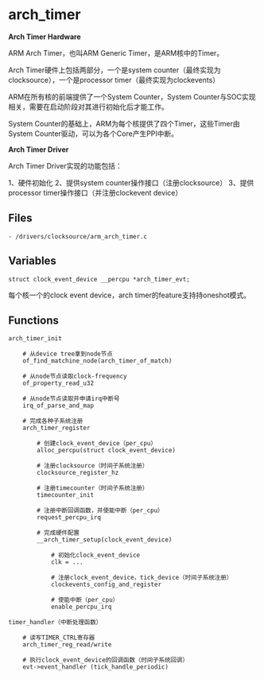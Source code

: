 # arch_timer

**Arch Timer Hardware**

ARM Arch Timer，也叫ARM Generic Timer，是ARM核中的Timer。

Arch Timer硬件上包括两部分，一个是system counter（最终实现为clocksource），一个是processor timer（最终实现为clockevents）

ARM在所有核的前端提供了一个System Counter，System Counter与SOC实现相关，需要在启动阶段对其进行初始化后才能工作。

System Counter的基础上，ARM为每个核提供了四个Timer，这些Timer由System Counter驱动，可以为各个Core产生PPI中断。

**Arch Timer Driver**

Arch Timer Driver实现的功能包括：

1、硬件初始化
2、提供system counter操作接口（注册clocksource）
3、提供processor timer操作接口（并注册clockevent device）

## Files

```
- /drivers/clocksource/arm_arch_timer.c
```

## Variables

`struct clock_event_device __percpu *arch_timer_evt;`

每个核一个的clock event device，arch timer的feature支持持oneshot模式。

## Functions

```
arch_timer_init
    
    # 从device tree拿到node节点
    of_find_matchine_node(arch_timer_of_match)

    # 从node节点读取clock-frequency
    of_property_read_u32

    # 从node节点读取并申请irq中断号
    irq_of_parse_and_map

    # 完成各种子系统注册
    arch_timer_register

        # 创建clock_event_device（per_cpu）
        alloc_percpu(struct clock_event_device)

        # 注册clocksource（时间子系统注册）
        clocksource_register_hz

        # 注册timecounter（时间子系统注册）
        timecounter_init

        # 注册中断回调函数，并使能中断（per_cpu）
        request_percpu_irq

        # 完成硬件配置
        __arch_timer_setup(clock_event_device)

            # 初始化clock_event_device
            clk = ...

            # 注册clock_event_device，tick_device（时间子系统注册）
            clockevents_config_and_register

            # 使能中断（per_cpu）
            enable_percpu_irq
```

```
timer_handler（中断处理函数）

    # 读写TIMER_CTRL寄存器
    arch_timer_reg_read/write

    # 执行clock_event_device的回调函数（时间子系统回调）
    evt->event_handler (tick_handle_periodic)
```